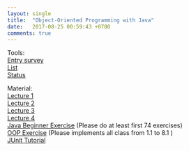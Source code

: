 ```yaml
---
layout: single
title:  "Object-Oriented Programming with Java"
date:   2017-08-25 00:59:43 +0700
comments: true
---
```

Tools:  
[Entry survey][entry_survey]  
[List][list]  
[Status][status]

Material:  
[Lecture 1][lecture1]  
[Lecture 2][lecture2]  
[Lecture 3][lecture3]  
[Lecture 4][lecture4]  
[Java Beginner Exercise][exercise1] (Please do at least first 74 exercises)  
[OOP Exercise][exercise2] (Please implements all class from 1.1 to 8.1 )  
[JUnit Tutorial][junit_tutorial]  

[entry_survey]: https://goo.gl/forms/aIggEhFVbc9Mf3Df2
[list]: https://goo.gl/Rk3BNR
[status]: https://goo.gl/xbQurs
[exercise1]: https://goo.gl/vTV8zM
[exercise2]: https://goo.gl/9NQEHR
[lecture1]: /courses/oopjava/lecture1.pptx
[lecture2]: /courses/oopjava/lecture2.pptx
[lecture3]: /courses/oopjava/lecture3.pptx
[lecture4]: /courses/oopjava/lecture4.pptx
[junit_tutorial]: https://goo.gl/ucNux1